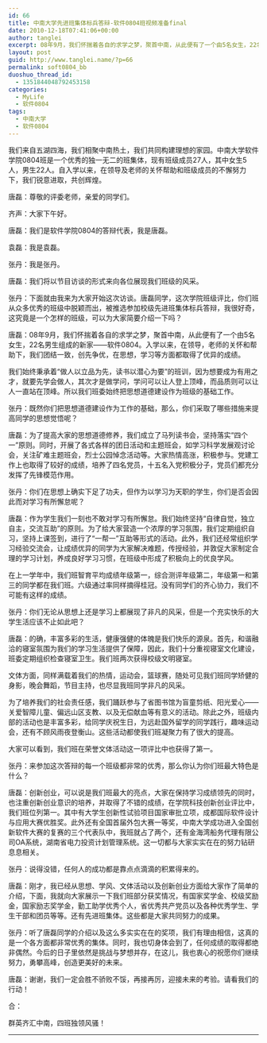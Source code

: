```yaml
---
id: 66
title: 中南大学先进班集体标兵答辩-软件0804班视频准备final
date: 2010-12-18T07:41:06+00:00
author: tanglei
excerpt: 08年9月，我们怀揣着各自的求学之梦，聚首中南，从此便有了一个由5名女生，22名男生组成的新家——软件0804。入学以来，在领导，老师的关怀和帮助下，我们团结一致，创先争优，在思想，学习等方面都取得了优异的成绩。
layout: post
guid: http://www.tanglei.name/?p=66
permalink: soft0804_bb
duoshuo_thread_id:
  - 1351844048792453158
categories:
  - MyLife
  - 软件0804
tags:
  - 中南大学
  - 软件0804
---
```

我们来自五湖四海，我们相聚中南热土，我们共同构建理想的家园。中南大学软件学院0804班是一个优秀的独一无二的班集体，现有班级成员27人，其中女生5人，男生22人。自入学以来，在领导及老师的关怀帮助和班级成员的不懈努力下，我们锐意进取，共创辉煌。



唐磊：尊敬的评委老师，亲爱的同学们。

齐声：大家下午好。

唐磊：我们是软件学院0804的答辩代表，我是唐磊。

袁磊：我是袁磊。

张丹：我是张丹。

唐磊：我们将以节目访谈的形式来向各位展现我们班级的风采。

张丹：下面就由我来为大家开始这次访谈。唐磊同学，这次学院班级评比，你们班从众多优秀的班级中脱颖而出，被推选参加校级先进班集体标兵答辩，我很好奇，这究竟是一个怎样的班级，可以为大家简要介绍一下吗？

唐磊：08年9月，我们怀揣着各自的求学之梦，聚首中南，从此便有了一个由5名女生，22名男生组成的新家——软件0804。入学以来，在领导，老师的关怀和帮助下，我们团结一致，创先争优，在思想，学习等方面都取得了优异的成绩。

我们始终秉承着“做人以立品为先，读书以潜心为要”的班训，因为想要成为有用之才，就要先学会做人，其次才是做学问，学问可以让人登上顶峰，而品质则可以让人一直站在顶峰。所以我们班委始终把思想道德建设作为班级的基础工作。

张丹：既然你们把思想道德建设作为工作的基础，那么，你们采取了哪些措施来提高同学的思想觉悟呢？

唐磊：为了提高大家的思想道德修养，我们成立了马列读书会，坚持落实“四个一”原则。同时，开展了各式各样的团日活动和主题班会，如学习科学发展观讨论会，关注矿难主题班会，烈士公园悼念活动等。大家热情高涨，积极参与。党建工作上也取得了较好的成绩，培养了四名党员，十五名入党积极分子，党员们都充分发挥了先锋模范作用。

张丹：你们在思想上确实下足了功夫，但作为以学习为天职的学生，你们是否会因此而对学习有所懈怠呢？

唐磊：作为学生我们一刻也不敢对学习有所懈怠。我们始终坚持“自律自觉，独立自主，交流互助”的原则。为了给大家营造一个浓厚的学习氛围，我们定期组织自习，坚持上课签到，进行了“一帮一”互助等形式的活动。此外，我们还经常组织学习经验交流会，让成绩优异的同学为大家解决难题，传授经验，并敦促大家制定合理的学习计划，养成良好学习习惯，在班级中形成了积极向上的优良学风。

在上一学年中，我们班智育平均成绩年级第一，综合测评年级第二，年级第一和第三的同学都在我们班。六级通过率同样摘得桂冠。没有同学们的齐心协力，我们不可能有这样的成绩。

张丹：你们无论从思想上还是学习上都展现了非凡的风采，但是一个充实快乐的大学生活应该不止如此吧？

唐磊：的确，丰富多彩的生活，健康强健的体魄是我们快乐的源泉。首先，和谐融洽的寝室氛围为我们的学习生活提供了保障，因此，我们十分重视寝室文化建设，班委定期组织检查寝室卫生。我们班两次获得校级文明寝室。

文体方面，同样满载着我们的热情，运动会，篮球赛，随处可见我们班同学矫健的身影，晚会舞蹈，节目主持，也尽显我班同学非凡的风采。

为了培养我们的社会责任感，我们踊跃参与了省图书馆为盲童剪纸、阳光爱心——关爱智障儿童、偏远山区支教、以及无偿献血等有意义的活动。除此之外，班级内部的活动也是丰富多彩，给同学庆祝生日，为远赴国外留学的同学践行，趣味运动会，还有不顾风雨夜登衡山。这些活动都使我们班凝聚力有了很大的提高。

大家可以看到，我们班在荣誉文体活动这一项评比中也获得了第一。

张丹：来参加这次答辩的每一个班级都非常的优秀，那么你认为你们班最大特色是什么？

唐磊：创新创业，可以说是我们班最大的亮点，大家在保持学习成绩领先的同时，也注重创新创业意识的培养，并取得了不错的成绩，在学院科技创新创业评比中，我们班位列第一。其中有大学生创新性试验项目国家审批立项，成都国际软件设计与应用大赛优胜奖。此外还有全国首届外包大赛一等奖，中南大学成功进入全国创新软件大赛的复赛的三个代表队中，我班就占了两个，还有金海湾船务代理有限公司OA系统，湖南省电力投资计划管理系统。这一切都与大家实实在在的努力钻研息息相关。

张丹：说得没错，任何人的成功都是靠点点滴滴的积累得来的。

唐磊：刚才，我已经从思想、学风、文体活动以及创新创业方面给大家作了简单的介绍，下面，我就向大家展示一下我们班部分获奖情况，有国家奖学金、校级奖励金，国家励志奖学金，勤工助学优秀个人，省优秀共产党员以及各种优秀学生、学生干部和团员等等。还有先进班集体。这些都是大家共同努力的成果。

张丹：听了唐磊同学的介绍以及这么多实实在在的奖项，我们有理由相信，这真的是一个各方面都非常优秀的集体。同时，我也切身体会到了，任何成绩的取得都绝非偶然。今后的日子里依然是挑战与梦想并存，在这儿，我也衷心的祝愿你们继续努力，勇攀高峰，创造更美好的未来。

唐磊：谢谢，我们一定会胜不骄败不馁，再接再厉，迎接未来的考验。请看我们的行动！

合：

群英齐汇中南，四班独领风骚！

 ****

